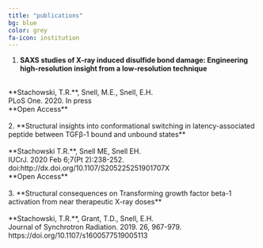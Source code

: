 ```yaml
---
title: "publications"
bg: blue
color: grey
fa-icon: institution
---
```


1. **SAXS studies of X-ray induced disulfide bond damage: Engineering high-resolution insight from a low-resolution technique**<br>
<br>
**Stachowski, T.R.**, Snell, M.E., Snell, E.H. <br>
PLoS One. 2020. In press <br>
**Open Access** <br>
<br>
2. **Structural insights into conformational switching in latency-associated peptide between TGFβ-1 bound and unbound states** <br>
<br>
**Stachowski T.R.**, Snell ME, Snell EH. <br>
IUCrJ. 2020 Feb 6;7(Pt 2):238-252. <br>
doi:http://dx.doi.org/10.1107/S205225251901707X <br>
**Open Access** <br>
<br>
3. **Structural consequences on Transforming growth factor beta-1 activation from near therapeutic X-ray doses** <br>
<br>
**Stachowski, T.R.**, Grant, T.D., Snell, E.H. <br>
Journal of Synchrotron Radiation. 2019. 26, 967-979. <br>
https://doi.org/10.1107/s1600577519005113 <br>


